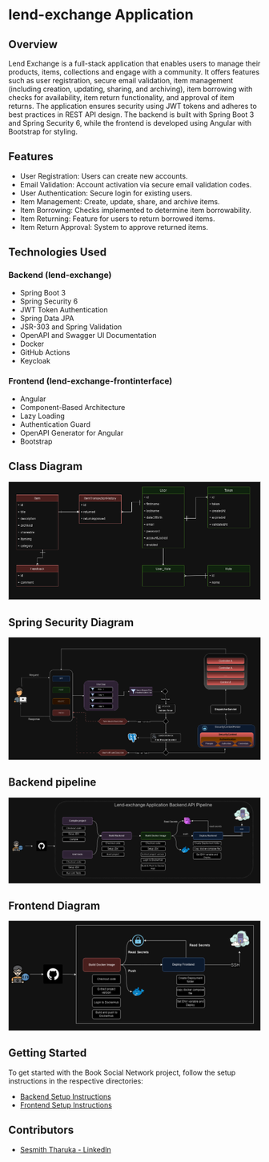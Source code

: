﻿# lend-exchange Application



## Overview

Lend Exchange is a full-stack application that enables users to manage their products, items, collections and engage with a community. It offers features such as user registration, secure email validation, item management (including creation, updating, sharing, and archiving), item borrowing with checks for availability, item return functionality, and approval of item returns. The application ensures security using JWT tokens and adheres to best practices in REST API design. The backend is built with Spring Boot 3 and Spring Security 6, while the frontend is developed using Angular with Bootstrap for styling.

## Features

- User Registration: Users can create new accounts.
- Email Validation: Account activation via secure email validation codes.
- User Authentication: Secure login for existing users.
- Item Management: Create, update, share, and archive items.
- Item Borrowing: Checks implemented to determine item borrowability.
- Item Returning: Feature for users to return borrowed items.
- Item Return Approval: System to approve returned items.


## Technologies Used

### Backend (lend-exchange)

- Spring Boot 3
- Spring Security 6
- JWT Token Authentication
- Spring Data JPA
- JSR-303 and Spring Validation
- OpenAPI and Swagger UI Documentation
- Docker
- GitHub Actions
- Keycloak

### Frontend (lend-exchange-frontinterface)

- Angular
- Component-Based Architecture
- Lazy Loading
- Authentication Guard
- OpenAPI Generator for Angular
- Bootstrap

## Class Diagram
![backend diagram](lendex-diagrams-imgs/classDiagram-lendexchange.png)

## Spring Security Diagram
![backend diagram](lendex-diagrams-imgs/securityDiagram-lendExchange.png)

## Backend pipeline
![backend diagram](lendex-diagrams-imgs/Backend-API-pipeline.png)

## Frontend Diagram
![backend diagram](lendex-diagrams-imgs/frontend-pipeline-lendExchange.png)

## Getting Started

To get started with the Book Social Network project, follow the setup instructions in the respective directories:

- [Backend Setup Instructions](lend-exchange/README.md)
- [Frontend Setup Instructions](lend-exchange-frontinterface/README.md)


## Contributors
* [Sesmith Tharuka - LinkedIn](https://www.linkedin.com/in/sesmiththaruka/)
